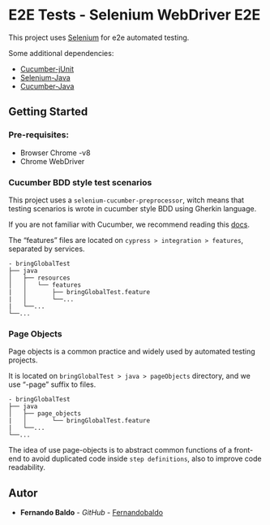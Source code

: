# E2E Tests - Selenium WebDriver E2E

This project uses [Selenium](https://www.selenium.dev/documentation/en/) for e2e automated testing.

Some additional dependencies:
- [Cucumber-jUnit](https://mvnrepository.com/artifact/io.cucumber/cucumber-junit)
- [Selenium-Java](https://mvnrepository.com/artifact/org.seleniumhq.selenium/selenium-java)
- [Cucumber-Java](https://mvnrepository.com/artifact/io.cucumber/cucumber-java)


## Getting Started

### Pre-requisites:

- Browser Chrome -v8
- Chrome WebDriver

### Cucumber BDD style test scenarios

This project uses a `selenium-cucumber-preprocessor`, witch means that testing scenarios is wrote in cucumber style BDD using Gherkin language.

If you are not familiar with Cucumber, we recommend reading this [docs](https://cucumber.io/docs/guides/overview).

The “features” files are located on `cypress > integration > features`, separated by services.

	- bringGlobalTest           
	├── java
	│   ├── resources
	│   │   └── features
	|   │       ├── bringGlobalTest.feature
    |   │       └──...
    |   └──...
	└──...

### Page Objects

Page objects is a common practice and widely used by automated testing projects.



It is located on `bringGlobalTest > java > pageObjects` directory, and we use “-page” suffix to files.

	- bringGlobalTest             
	├── java
	│   ├── page_objects
	|   │       └── bringGlobalTest.feature
    |   └──...
	└──...

The idea of use page-objects is to abstract common functions of a front-end to avoid duplicated code inside `step definitions`, also to improve code readability.

## Autor

* **Fernando Baldo** - *GitHub* - [Fernandobaldo](https://github.com/Fernandobaldo)

